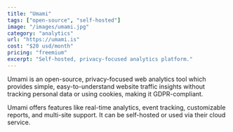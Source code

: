 ```yaml
---
title: "Umami"
tags: ["open-source", "self-hosted"]
image: "/images/umami.jpg"
category: "analytics"
url: "https://umami.is"
cost: "$20 usd/month"
pricing: "freemium"
excerpt: "Self-hosted, privacy-focused analytics platform."
---
```


Umami is an open-source, privacy-focused web analytics tool which provides simple, easy-to-understand website traffic insights without tracking personal data or using cookies, making it GDPR-compliant.

Umami offers features like real-time analytics, event tracking, customizable reports, and multi-site support. It can be self-hosted or used via their cloud service.
